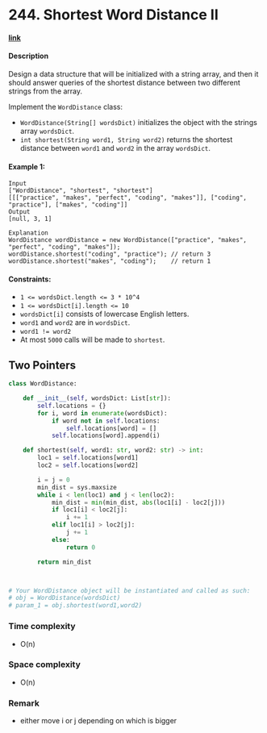 # 244. Shortest Word Distance II

#### [link](https://leetcode.com/problems/XXX/)

#### Description
Design a data structure that will be initialized with a string array, and then it should answer queries of the shortest distance between two different strings from the array.

Implement the `WordDistance` class:

* `WordDistance(String[] wordsDict)` initializes the object with the strings array `wordsDict`.
* `int shortest(String word1, String word2)` returns the shortest distance between `word1` and `word2` in the array `wordsDict`.


#### Example 1:
```
Input
["WordDistance", "shortest", "shortest"]
[[["practice", "makes", "perfect", "coding", "makes"]], ["coding", "practice"], ["makes", "coding"]]
Output
[null, 3, 1]

Explanation
WordDistance wordDistance = new WordDistance(["practice", "makes", "perfect", "coding", "makes"]);
wordDistance.shortest("coding", "practice"); // return 3
wordDistance.shortest("makes", "coding");    // return 1
```

#### Constraints:
* `1 <= wordsDict.length <= 3 * 10^4`
* `1 <= wordsDict[i].length <= 10`
* `wordsDict[i]` consists of lowercase English letters.
* `word1` and `word2` are in `wordsDict`.
* `word1 != word2`
* At most `5000` calls will be made to `shortest`.

## Two Pointers
```python
class WordDistance:

    def __init__(self, wordsDict: List[str]):
        self.locations = {}
        for i, word in enumerate(wordsDict):
            if word not in self.locations:
                self.locations[word] = []
            self.locations[word].append(i)

    def shortest(self, word1: str, word2: str) -> int:
        loc1 = self.locations[word1]
        loc2 = self.locations[word2]

        i = j = 0
        min_dist = sys.maxsize
        while i < len(loc1) and j < len(loc2):
            min_dist = min(min_dist, abs(loc1[i] - loc2[j]))
            if loc1[i] < loc2[j]:
                i += 1
            elif loc1[i] > loc2[j]:
                j += 1
            else:
                return 0

        return min_dist



# Your WordDistance object will be instantiated and called as such:
# obj = WordDistance(wordsDict)
# param_1 = obj.shortest(word1,word2)
```
### Time complexity
* O(n)
### Space complexity
* O(n)
### Remark
* either move i or j depending on which is bigger